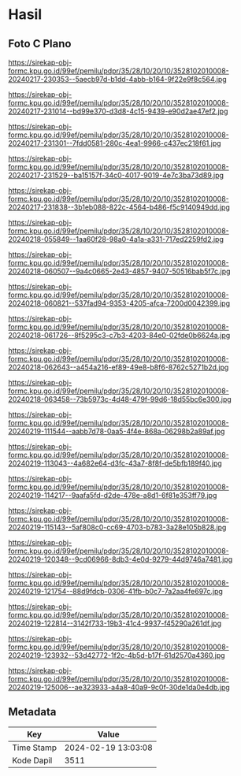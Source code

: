 # Hasil

## Foto C Plano

https://sirekap-obj-formc.kpu.go.id/99ef/pemilu/pdpr/35/28/10/20/10/3528102010008-20240217-230353--5aecb97d-b1dd-4abb-b164-9f22e9f8c564.jpg

https://sirekap-obj-formc.kpu.go.id/99ef/pemilu/pdpr/35/28/10/20/10/3528102010008-20240217-231014--bd99e370-d3d8-4c15-9439-e90d2ae47ef2.jpg

https://sirekap-obj-formc.kpu.go.id/99ef/pemilu/pdpr/35/28/10/20/10/3528102010008-20240217-231301--7fdd0581-280c-4ea1-9966-c437ec218f61.jpg

https://sirekap-obj-formc.kpu.go.id/99ef/pemilu/pdpr/35/28/10/20/10/3528102010008-20240217-231529--ba15157f-34c0-4017-9019-4e7c3ba73d89.jpg

https://sirekap-obj-formc.kpu.go.id/99ef/pemilu/pdpr/35/28/10/20/10/3528102010008-20240217-231838--3b1eb088-822c-4564-b486-f5c9140949dd.jpg

https://sirekap-obj-formc.kpu.go.id/99ef/pemilu/pdpr/35/28/10/20/10/3528102010008-20240218-055849--1aa60f28-98a0-4a1a-a331-717ed2259fd2.jpg

https://sirekap-obj-formc.kpu.go.id/99ef/pemilu/pdpr/35/28/10/20/10/3528102010008-20240218-060507--9a4c0665-2e43-4857-9407-50516bab5f7c.jpg

https://sirekap-obj-formc.kpu.go.id/99ef/pemilu/pdpr/35/28/10/20/10/3528102010008-20240218-060821--537fad94-9353-4205-afca-7200d0042399.jpg

https://sirekap-obj-formc.kpu.go.id/99ef/pemilu/pdpr/35/28/10/20/10/3528102010008-20240218-061726--8f5295c3-c7b3-4203-84e0-02fde0b6624a.jpg

https://sirekap-obj-formc.kpu.go.id/99ef/pemilu/pdpr/35/28/10/20/10/3528102010008-20240218-062643--a454a216-ef89-49e8-b8f6-8762c5271b2d.jpg

https://sirekap-obj-formc.kpu.go.id/99ef/pemilu/pdpr/35/28/10/20/10/3528102010008-20240218-063458--73b5973c-4d48-479f-99d6-18d55bc6e300.jpg

https://sirekap-obj-formc.kpu.go.id/99ef/pemilu/pdpr/35/28/10/20/10/3528102010008-20240219-111544--aabb7d78-0aa5-4f4e-868a-06298b2a89af.jpg

https://sirekap-obj-formc.kpu.go.id/99ef/pemilu/pdpr/35/28/10/20/10/3528102010008-20240219-113043--4a682e64-d3fc-43a7-8f8f-de5bfb189f40.jpg

https://sirekap-obj-formc.kpu.go.id/99ef/pemilu/pdpr/35/28/10/20/10/3528102010008-20240219-114217--9aafa5fd-d2de-478e-a8d1-6f81e353ff79.jpg

https://sirekap-obj-formc.kpu.go.id/99ef/pemilu/pdpr/35/28/10/20/10/3528102010008-20240219-115143--5af808c0-cc69-4703-b783-3a28e105b828.jpg

https://sirekap-obj-formc.kpu.go.id/99ef/pemilu/pdpr/35/28/10/20/10/3528102010008-20240219-120348--9cd06966-8db3-4e0d-9279-44d9746a7481.jpg

https://sirekap-obj-formc.kpu.go.id/99ef/pemilu/pdpr/35/28/10/20/10/3528102010008-20240219-121754--88d9fdcb-0306-41fb-b0c7-7a2aa4fe697c.jpg

https://sirekap-obj-formc.kpu.go.id/99ef/pemilu/pdpr/35/28/10/20/10/3528102010008-20240219-122814--3142f733-19b3-41c4-9937-f45290a261df.jpg

https://sirekap-obj-formc.kpu.go.id/99ef/pemilu/pdpr/35/28/10/20/10/3528102010008-20240219-123932--53d42772-1f2c-4b5d-b17f-61d2570a4360.jpg

https://sirekap-obj-formc.kpu.go.id/99ef/pemilu/pdpr/35/28/10/20/10/3528102010008-20240219-125006--ae323933-a4a8-40a9-9c0f-30de1da0e4db.jpg


## Metadata

| Key        | Value               |
| ---------- | ------------------- |
| Time Stamp | 2024-02-19 13:03:08 |
| Kode Dapil | 3511                |



